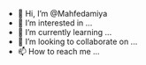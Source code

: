 - 👋 Hi, I’m @Mahfedamiya
- 👀 I’m interested in ...
- 🌱 I’m currently learning ...
- 💞️ I’m looking to collaborate on ...
- 📫 How to reach me ...

<!---
Mahfedamiya/Mahfedamiya is a ✨ special ✨ repository because its `README.md` (this file) appears on your GitHub profile.
You can click the Preview link to take a look at your changes.
--->
